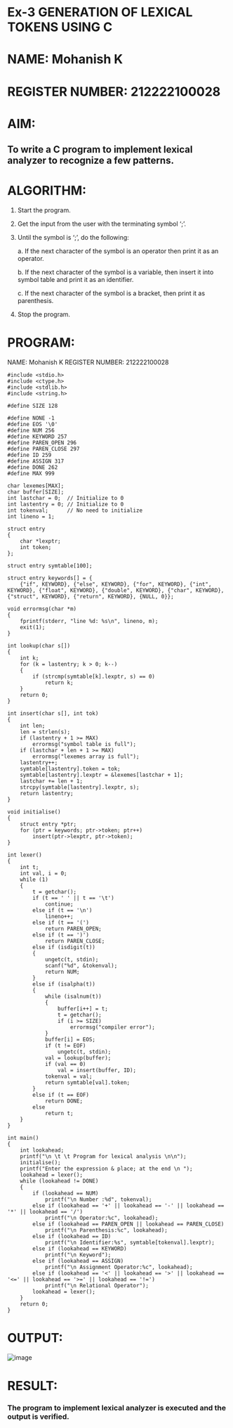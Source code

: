 # Ex-3 GENERATION OF LEXICAL TOKENS USING C
# NAME: Mohanish K
# REGISTER NUMBER: 212222100028
# AIM:
## To write a C program to implement lexical analyzer to recognize a few patterns.
# ALGORITHM:

1)	Start the program.
2)	Get the input from the user with the terminating symbol ‘;’.
3)	Until the symbol is ‘;’, do the following:
   
    a.	If the next character of the symbol is an operator then print it as an operator.
  	
    b.	If the next character of the symbol is a variable, then insert it into symbol table and print it as an identifier.
  	
    c.	If the next character of the symbol is a bracket, then print it as parenthesis.
  	
5)	Stop the program.
# PROGRAM:
NAME: Mohanish K
REGISTER NUMBER: 212222100028
```
#include <stdio.h>
#include <ctype.h>
#include <stdlib.h>
#include <string.h>

#define SIZE 128

#define NONE -1
#define EOS '\0'
#define NUM 256
#define KEYWORD 257
#define PAREN_OPEN 296
#define PAREN_CLOSE 297
#define ID 259
#define ASSIGN 317
#define DONE 262
#define MAX 999

char lexemes[MAX];
char buffer[SIZE];
int lastchar = 0;  // Initialize to 0
int lastentry = 0; // Initialize to 0
int tokenval;      // No need to initialize
int lineno = 1;

struct entry
{
    char *lexptr;
    int token;
};

struct entry symtable[100];

struct entry keywords[] = {
    {"if", KEYWORD}, {"else", KEYWORD}, {"for", KEYWORD}, {"int", KEYWORD}, {"float", KEYWORD}, {"double", KEYWORD}, {"char", KEYWORD}, {"struct", KEYWORD}, {"return", KEYWORD}, {NULL, 0}};

void errormsg(char *m)
{
    fprintf(stderr, "line %d: %s\n", lineno, m);
    exit(1);
}

int lookup(char s[])
{
    int k;
    for (k = lastentry; k > 0; k--)
    {
        if (strcmp(symtable[k].lexptr, s) == 0)
            return k;
    }
    return 0;
}

int insert(char s[], int tok)
{
    int len;
    len = strlen(s);
    if (lastentry + 1 >= MAX)
        errormsg("symbol table is full");
    if (lastchar + len + 1 >= MAX)
        errormsg("lexemes array is full");
    lastentry++;
    symtable[lastentry].token = tok;
    symtable[lastentry].lexptr = &lexemes[lastchar + 1];
    lastchar += len + 1;
    strcpy(symtable[lastentry].lexptr, s);
    return lastentry;
}

void initialise()
{
    struct entry *ptr;
    for (ptr = keywords; ptr->token; ptr++)
        insert(ptr->lexptr, ptr->token);
}

int lexer()
{
    int t;
    int val, i = 0;
    while (1)
    {
        t = getchar();
        if (t == ' ' || t == '\t')
            continue;
        else if (t == '\n')
            lineno++;
        else if (t == '(')
            return PAREN_OPEN;
        else if (t == ')')
            return PAREN_CLOSE;
        else if (isdigit(t))
        {
            ungetc(t, stdin);
            scanf("%d", &tokenval);
            return NUM;
        }
        else if (isalpha(t))
        {
            while (isalnum(t))
            {
                buffer[i++] = t;
                t = getchar();
                if (i >= SIZE)
                    errormsg("compiler error");
            }
            buffer[i] = EOS;
            if (t != EOF)
                ungetc(t, stdin);
            val = lookup(buffer);
            if (val == 0)
                val = insert(buffer, ID);
            tokenval = val;
            return symtable[val].token;
        }
        else if (t == EOF)
            return DONE;
        else
            return t;
    }
}

int main()
{
    int lookahead;
    printf("\n \t \t Program for lexical analysis \n\n");
    initialise();
    printf("Enter the expression & place; at the end \n ");
    lookahead = lexer();
    while (lookahead != DONE)
    {
        if (lookahead == NUM)
            printf("\n Number :%d", tokenval);
        else if (lookahead == '+' || lookahead == '-' || lookahead == '*' || lookahead == '/')
            printf("\n Operator:%c", lookahead);
        else if (lookahead == PAREN_OPEN || lookahead == PAREN_CLOSE)
            printf("\n Parenthesis:%c", lookahead);
        else if (lookahead == ID)
            printf("\n Identifier:%s", symtable[tokenval].lexptr);
        else if (lookahead == KEYWORD)
            printf("\n Keyword");
        else if (lookahead == ASSIGN)
            printf("\n Assignment Operator:%c", lookahead);
        else if (lookahead == '<' || lookahead == '>' || lookahead == '<=' || lookahead == '>=' || lookahead == '!=')
            printf("\n Relational Operator");
        lookahead = lexer();
    }
    return 0;
}
```
# OUTPUT:
![image](https://github.com/Anandanaruvi/Ex-3-GENERATION-OF-LEXICAL-TOKENS-/assets/120443233/e5917817-95a5-4608-a412-68918611dbda)
# RESULT:
### The program to implement lexical analyzer is executed and the output is verified.
